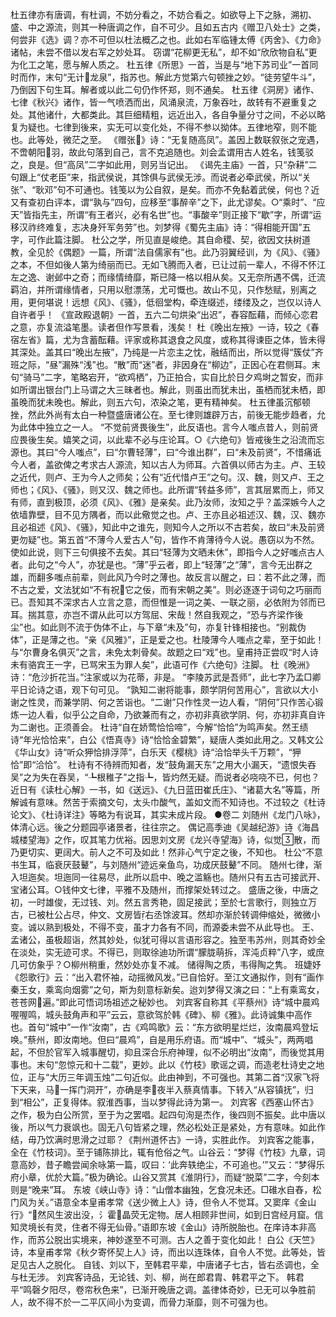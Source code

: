 <!-- { "loadSidebar": true } -->
杜五律亦有唐调，有杜调，不妨分看之，不妨合看之。如欲导上下之脉，溯初、盛、中之源流，则其一种唐调之作，自不可少。且如五古内《赠卫八处士》之类，何尝非《选》调？亦不可但以杜法概乙之也。此如右军临锺太傅《丙舍》、《力命》诸帖，未尝不借以发右军之妙处耳。
窃谓“花柳更无私”，却不如“欣欣物自私”更为化工之笔，愿与解人质之。
杜五律《所思》一首，当是与“地下苏司业”一首同时而作，末句“无计龙泉”，指苏也。解此方觉第六句顿挫之妙。“徒劳望牛斗”，乃倒因下句生耳。解者或以此二句仍作怀郑，则不通矣。
杜五律《洞房》诸作、七律《秋兴》诸作，皆一气喷洒而出，风涌泉流，万象吞吐，故转有不避重复之处。其他诸什，大都类此。其巨细精粗，远近出入，各自争量分寸之间，不必以略复为疑也。七律到後来，实无可以变化处，不得不参以拗体。五律地窄，则不能也。此等处，微茫之至。
《赠张》诗：“无复随高凤”。盖因上数联叙张之宠遇，不啻朝阳羽，故此句落到自己，言不克追随也。刘会孟谓用古人姓名，钱笺驳之，良是。但“高凤”二字如此用，则另当记出。
《谒先主庙》一首，只“杂耕”二句跟上“仗老臣”来，指武侯说，其馀俱与武侯无涉。而说者必牵武侯，所以“关张”、“耿邓”句不可通也。钱笺以为公自叙，是矣。而亦不免黏着武侯，何也？近又有查初白评本，谓“孰与”四句，应移至“事醉辛”之下，此尤谬矣。○“乘时”、“应天”皆指先主，所谓“有王者兴，必有名世”也。“事酸辛”则正接下“歇”字，所谓“运移汉祚终难复，志决身歼军务劳”也。刘梦得《蜀先主庙》诗：“得相能开国”五字，可作此篇注脚。
杜公之学，所见直是峻绝。其自命稷、契，欲因文扶树道教，全见於《偶题》一篇，所谓“法自儒家有”也。此乃羽翼经训，为《风》、《骚》之本，不但如後人第为绮丽而已。无如飞腾而入者，已让过前一辈人，不得不怀江左之逸、谢邺中之奇；而缘情绮靡，斯已降一格以相从矣。又无奈所遇不偶，迁流羁泊，并所谓缘情者，只用以慰漂荡，尤可慨也。故山不见，只作愁赋，别离之用，更何堪说！远想《风》、《骚》，低徊堂构，牵连缀述，缕缕及之，岂仅以诗人自许者乎！
《宣政殿退朝》一首，五六二句烘染“出迟”，舂容酝藉，而倾心恋君之意，亦复流溢笔墨。读者但作写景看，浅矣！
杜《晚出左掖》一诗，较之《春宿左省》篇，尤为含蓄酝藉。评家或称其退食之风度，或称其得谏臣之体，皆未得其深处。盖其曰“晚出左掖”，乃纯是一片恋主之忱，融结而出，所以觉得“簇仗”齐班之际，“昼”漏殊“浅”也。“散”而“迷”者，非因身在“柳边”，正因心在君侧耳。末句“骑马”二字，笔略宕开，“欲鸡栖”，乃正拍合，实自比於日夕鸡埘之暂安，而非如所谓出银台门上马谓之大三昧者也。解此，则虽出而犹未出，虽栖而犹未栖，即虽晚而犹未晚也。解此，则五六句，浓染之笔，更有精神矣。
杜五律虽沉郁顿挫，然此外尚有太白一种暨盛唐诸公在。至七律则雄辟万古，前後无能步趋者，允为此体中独立之一人。
“不觉前贤畏後生”，此反语也。言今人嗤点昔人，则前贤应畏後生矣。嬉笑之词，以此辈不必与庄论耳。○《六绝句》皆戒後生之沿流而忘源也。其曰“今人嗤点”，曰“尔曹轻薄”，曰“今谁出群”，曰“未及前贤”，不惜痛诋今人者，盖欲俾之考求古人源流，知以古人为师耳。六首俱以师古为主。卢、王较之近代，则卢、王为今人之师矣；公有“近代惜卢王”之句。汉、魏，则又卢、王之师也；《风》、《骚》，则又汉、魏之师也。此所谓“转益多师”，言其层累而上，师又有师，直到极顶，必须《风》、《雅》是亲矣。此乃汝师，汝知之乎？盖深嫉今人之依墙靠壁，目不见方隅者，而以此儆觉之也。卢、王亦且必祖述汉、魏，汉、魏亦且必祖述《风》、《骚》，知此中之谁先，则知今人之所以不古若矣，故曰“未及前贤更勿疑”也。第五首“不薄今人爱古人”句，皆作不肯薄待今人说。愚窃以为不然。使如此说，则下三句俱接不去矣。其曰“轻薄为文晒未休”，即指今人之好嗤点古人者。此句之“今人”，亦犹是也。“薄”乎云者，即上“轻薄”之“薄”，言今无出群之雄，而翻多嗤点前辈，则此风乃今时之薄也。故反言以醒之，曰：若不此之薄，而不古之爱，文法犹如“不有祝它之佞，而有宋朝之美”。则必逐逐于词句之巧丽而已。吾知其不深求古人立言之意，而但惟是一词之美、一联之丽，必依附为邻而已耳。揣其意，亦岂不谓从此可以方驾屈、宋哉！然自我观之，“恐与齐梁作後尘”也。如此则不流于伪体不止，与下章“未及”句，亦复针锋相接也。“别裁伪体”，正是薄之也。“亲《风雅》”，正是爱之也。杜陵薄今人嗤点之辈，至于如此！与“尔曹身名俱灭”之言，未免太刺骨矣。故题之曰“戏”也。皇甫持正尝叹“时人诗未有骆宾王一字，已骂宋玉为罪人矣”，此语可作《六绝句》注脚。
杜《晚洲》诗：“危沙折花当。”注家或以为花蒂，非是。
“李陵苏武是吾师”，此七字乃孟□卿平日论诗之语，观下句可见。
“孰知二谢将能事，颇学阴何苦用心”，言欲以大小谢之性灵，而兼学阴、何之苦诣也。“二谢”只作性灵一边人看，“阴何”只作苦心锻炼一边人看，似乎公之自命，乃欲兼而有之，亦初非真欲学阴、何，亦初非真自许为二谢也。正须善会。
杜诗“自在娇莺恰恰啼”，今解“恰恰”为鸣声矣。然王绩诗“年光恰恰来”，白公《悟真寺》诗“恰恰金碧繁”，疑唐人类如此用之。又韩文公《华山女》诗“听众狎恰排浮萍”，白乐天《樱桃》诗“洽恰举头千万颗”，“狎恰”即“洽恰”。
杜诗有不待辨而知者，发“鼓角漏天东”之用大小漏天，“遗恨失吞吴”之为失在吞吴，“┺根稚子”之指┺，皆灼然无疑。而说者必哓哓不已，何也？
近日有《读杜心解》一书，如《送远》、《九日蓝田崔氏庄》、“诸葛大名”等篇，所解诚有意味。然苦于索摘文句，太头巾酸气，盖如文而不知诗也。不过较之《杜诗论文》、《杜诗详注》等略为有说耳，其实未成片段。
●卷二
刘随州《龙门八咏》，体清心远。後之分题园亭诸景者，往往宗之。
偶记高季迪《吴越纪游》诗《海昌城楼望海》之作，叹其笔力优裕。因思刘文房《龙兴寺望海》诗，似觉散，而乃更切实、更阔大。前人之不可及如此！然非心气宁定之後，不知也。
杜公“不意书生耳，临衰厌鼓鼙”，与刘随州“迹远亲鱼鸟，功成厌鼓鼙”不同。
随州七律，渐入坦迤矣。坦迤同一往易尽，此所以启中、晚之滥觞也。随州只有五古可接武开、宝诸公耳。○钱仲文七律，平雅不及随州，而撑架处转过之。
盛唐之後，中唐之初，一时雄俊，无过钱、刘。然五言秀艳，固足接武；至於七言歌行，则独立万古，已被杜公占尽，仲文、文房皆右丞馀波耳。然却亦渐於转调伸缩处，微微小变。诚以熟到极处，不得不变，虽才力各有不同，而源委未尝不从此导也。
王、孟诸公，虽极超诣，然其妙处，似犹可得以言语形容之。独至韦苏州，则其奇妙全在淡处，实无迹可求。不得已，则取徐迪功所谓“朦胧萌拆，浑沌贞粹”八字，或庶几可仿象乎？○柳州稍重，然妙处亦复不减。
储得陶之质，韦得陶之隽。
班婕妤《怨歌行》云：“出入君怀袖，动摇微风发。”已自恰好。至江文通拟作，则有“画作秦王女，乘鸾向烟雾”之句，斯为刻意标新矣。迨刘梦得又演之曰：“上有乘鸾女，苍苍网遍。”即此可悟词场祖述之秘妙也。
刘宾客自称其《平蔡州》诗“城中晨鸡喔喔鸣，城头鼓角声和平”云云，意欲驾於韩《碑》、柳《雅》。此诗诚集中高作也。首句“城中”一作“汝南”，古《鸡鸣歌》云：“东方欲明星烂烂，汝南晨鸡登坛唤。”蔡州，即汝南地。但曰“晨鸡”，自是用乐府语。而“城中”、“城头”，两两唱起，不但於官军入城事醒切，抑且深合乐府神理，似不必明出“汝南”，而後觉其用事也。末句“忽惊元和十二载”，更妙。此以《竹枝》歌谣之调，而造老杜诗史之地位，正与“大历三年调玉烛”二句近似。此由神到，不可强也。其第二首“汉家飞将下天来，马一挥门洞开”，亦确是李夜半入蔡真情事。下转入“从容镇抚”，归到“相公”，正复得体。叙淮西事，当以梦得此诗为第一。
刘宾客《西塞山怀古》之作，极为白公所赏，至于为之罢唱。起四句洵是杰作，後四则不振矣。此中唐以後，所以气力衰飒也。固无八句皆紧之理，然必松处正是紧处，方有意味。如此作结，毋乃饮满时思滑之过耶？《荆州道怀古》一诗，实胜此作。
刘宾客之能事，全在《竹枝词》。至于铺陈排比，辄有伧俗之气。山谷云：“梦得《竹枝》九章，词意高妙，昔子瞻尝闻余咏第一篇，叹曰：‘此奔轶绝尘，不可追也。’”又云：“梦得乐府小章，优於大篇。”极为确论。山谷又赏其《淮阴行》，而疑“脱菜”二字，今刻本则是“晚来”耳。
东坡《峡山寺》诗：“山僧本幽独，乞食况未还。□碓水自舂，松门风为关。”语意全本皇甫孝常《送少微上人》诗，但令人不觉耳。又窦庠《金山行》“然风生波出没，氵霍晶荧无定物。居人相顾非世间，如到日宫经月窟。信知灵境长有灵，住者不得无仙骨。”语即东坡《金山》诗所脱胎也。在庠诗本非高作，而苏公脱出实境来，神妙遂至不可测。古人之善于变化如此！
白公《天竺》诗，本皇甫孝常《秋夕寄怀契上人》诗，而出以连珠体，自令人不觉。此等处，皆足见古人之脱化。
自钱、刘以下，至韩君平辈，中唐诸子七古，皆右丞调也，全与杜无涉。
刘宾客诗品，无论钱、刘、柳，尚在郎君胄、韩君平之下。
韩君平“鸣磬夕阳尽，卷帘秋色来”，已渐开晚唐之调。盖律体奇妙，已无可以争胜前人，故不得不於一二平仄间小为变调，而骨力渐靡，则不可强为也。
